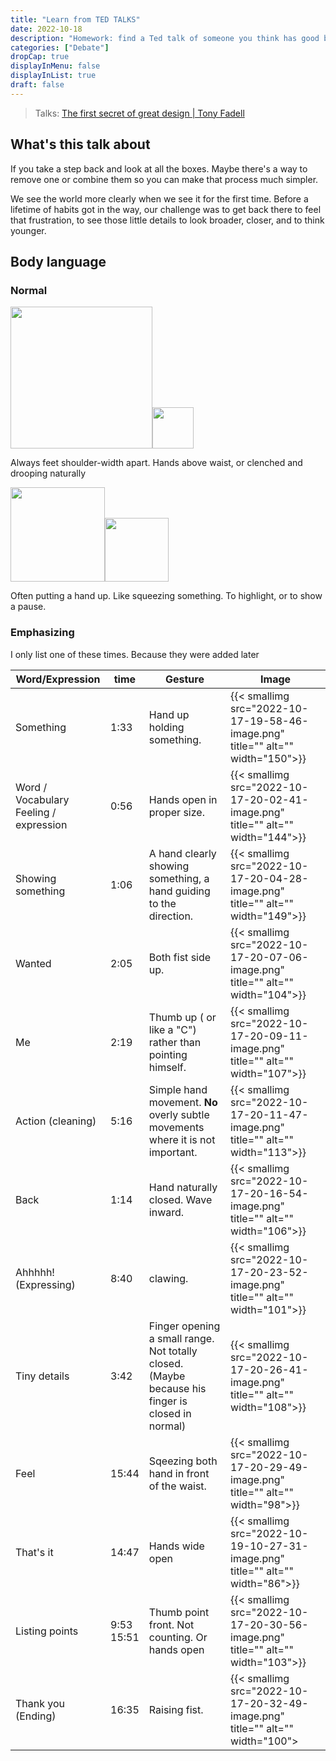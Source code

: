 ```yaml
---
title: "Learn from TED TALKS"
date: 2022-10-18
description: "Homework: find a Ted talk of someone you think has good body language and write down what they do you like. 150 words."
categories: ["Debate"]
dropCap: true
displayInMenu: false
displayInList: true
draft: false
---
```


> Talks: [The first secret of great design | Tony Fadell](https://www.youtube.com/watch?v=9uOMectkCCs&ab_channel=TED)

## What's this talk about

If you take a step back and look at all the boxes. Maybe there's a way to remove one or combine them so you can make that process much simpler.

We see the world more clearly when we see it for the first time. Before a lifetime of habits got in the way, our challenge was to get back there to feel that frustration, to see those little details to look broader, closer, and to think younger.

## Body language

### Normal

<img src="file:///C:/Users/VTEI/AppData/Roaming/marktext/images/2022-10-17-19-56-17-image.png" title="" alt="" width="227"><img src="file:///C:/Users/VTEI/AppData/Roaming/marktext/images/2022-10-17-20-19-48-image.png" title="" alt="" width="66">

Always feet shoulder-width apart. Hands above waist, or clenched and drooping naturally

<img src="file:///C:/Users/VTEI/AppData/Roaming/marktext/images/2022-10-17-20-01-35-image.png" title="" alt="" width="151"><img src="file:///C:/Users/VTEI/AppData/Roaming/marktext/images/2022-10-17-20-14-53-image.png" title="" alt="" width="102">

Often putting a hand up. Like squeezing something. To highlight, or to show a pause.

### Emphasizing

I only list one of these times. Because they were added later

| Word/Expression                            | time           | Gesture                                                                                          | Image                                                                           |
| ------------------------------------------ | -------------- | ------------------------------------------------------------------------------------------------ | ------------------------------------------------------------------------------- |
| Something                                  | 1:33           | Hand up holding something.                                                                       | {{< smallimg src="2022-10-17-19-58-46-image.png" title="" alt="" width="150">}} |
| Word / Vocabulary<br/>Feeling / expression | 0:56           | Hands open in proper size.                                                                       | {{< smallimg src="2022-10-17-20-02-41-image.png" title="" alt="" width="144">}} |
| Showing something                          | 1:06           | A hand clearly showing something, a hand guiding to the direction.                               | {{< smallimg src="2022-10-17-20-04-28-image.png" title="" alt="" width="149">}} |
| Wanted                                     | 2:05           | Both fist side up.                                                                               | {{< smallimg src="2022-10-17-20-07-06-image.png" title="" alt="" width="104">}} |
| Me                                         | 2:19           | Thumb up ( or like a "C") rather than pointing himself.                                          | {{< smallimg src="2022-10-17-20-09-11-image.png" title="" alt="" width="107">}} |
| Action (cleaning)                          | 5:16           | Simple hand movement. **No** overly subtle movements where it is not important.                  | {{< smallimg src="2022-10-17-20-11-47-image.png" title="" alt="" width="113">}} |
| Back                                       | 1:14           | Hand naturally closed. Wave inward.                                                              | {{< smallimg src="2022-10-17-20-16-54-image.png" title="" alt="" width="106">}} |
| Ahhhhh! (Expressing)                       | 8:40           | clawing.                                                                                         | {{< smallimg src="2022-10-17-20-23-52-image.png" title="" alt="" width="101">}} |
| Tiny details                               | 3:42           | Finger opening a small range. Not totally closed. (Maybe because his finger is closed in normal) | {{< smallimg src="2022-10-17-20-26-41-image.png" title="" alt="" width="108">}} |
| Feel                                       | 15:44          | Sqeezing both hand in front of the waist.                                                        | {{< smallimg src="2022-10-17-20-29-49-image.png" title="" alt="" width="98">}}  |
| That's it                                  | 14:47          | Hands wide open                                                                                  | {{< smallimg src="2022-10-19-10-27-31-image.png" title="" alt="" width="86">}}  |
| Listing points                             | 9:53<br/>15:51 | Thumb point front. Not counting. Or hands open                                                   | {{< smallimg src="2022-10-17-20-30-56-image.png" title="" alt="" width="103">}} |
| Thank you (Ending)                         | 16:35          | Raising fist.                                                                                    | {{< smallimg src="2022-10-17-20-32-49-image.png" title="" alt="" width="100">   |
